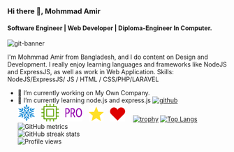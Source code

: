 ### Hi there 👋, Mohmmad Amir
#### Software Engineer | Web Developer | Diploma-Engineer In Computer.
![git-banner](https://user-images.githubusercontent.com/76723565/221138602-cf89ec31-9ff9-4c9a-9c50-707d3f8d8cd0.jpg)

I'm Mohmmad Amir from Bangladesh, and I do content on Design and Development. I really enjoy learning languages and frameworks like NodeJS and ExpressJS, as well as work in Web Application.
Skills: NodeJS/ExpressJS/ JS / HTML / CSS/PHP/LARAVEL
- 🔭 I’m currently working on My Own Company. 
- 🌱 I’m currently learning node.js and express.js 
[<img src='https://cdn.jsdelivr.net/npm/simple-icons@3.0.1/icons/github.svg' alt='github' height='40'>](https://github.com/Mohmmad-amir)  
<a href='https://archiveprogram.github.com/'><img src='https://raw.githubusercontent.com/acervenky/animated-github-badges/master/assets/acbadge.gif' width='40' height='40'></a> <a href='https://docs.github.com/en/developers'><img src='https://raw.githubusercontent.com/acervenky/animated-github-badges/master/assets/devbadge.gif' width='40' height='40'></a> <a href='https://github.com/pricing'><img src='https://raw.githubusercontent.com/acervenky/animated-github-badges/master/assets/pro.gif' width='40' height='40'></a> <a href='https://stars.github.com/'><img src='https://raw.githubusercontent.com/acervenky/animated-github-badges/master/assets/starbadge.gif' width='35' height='35'></a> <a href='https://docs.github.com/en/github/supporting-the-open-source-community-with-github-sponsors'><img src='https://raw.githubusercontent.com/acervenky/animated-github-badges/master/assets/sponsorbadge.gif' width='35' height='35'></a> 
[![trophy](https://github-profile-trophy.vercel.app/?username=Mohmmad-amir)](https://github.com/ryo-ma/github-profile-trophy)
[![Top Langs](https://github-readme-stats.vercel.app/api/top-langs/?username=Mohmmad-amir)](https://github.com/anuraghazra/github-readme-stats)
![GitHub metrics](https://metrics.lecoq.io/Mohmmad-amir)  
![GitHub streak stats](https://streak-stats.demolab.com/?user=Mohmmad-amir)  
![Profile views](https://gpvc.arturio.dev/Mohmmad-amir)  
